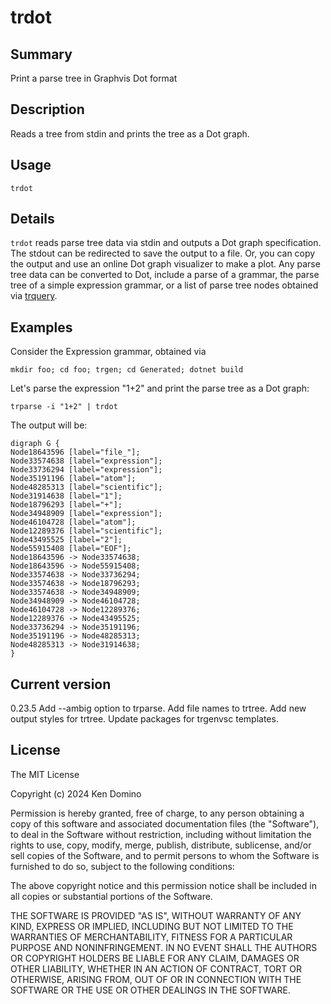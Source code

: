 # trdot

## Summary

Print a parse tree in Graphvis Dot format

## Description

Reads a tree from stdin and prints the tree as a Dot graph.

## Usage

    trdot

## Details

`trdot` reads parse tree data via stdin and outputs
a Dot graph specification. The stdout can be redirected to
save the output to a file. Or, you can copy the output and
use an online Dot graph visualizer to make a plot.
Any parse tree data can be converted to Dot, include a
parse of a grammar, the parse tree of a simple expression grammar,
or a list of parse tree nodes obtained via
[trquery](https://github.com/kaby76/Trash/tree/main/trquery).

## Examples

Consider the Expression grammar, obtained via

    mkdir foo; cd foo; trgen; cd Generated; dotnet build

Let's parse the expression "1+2" and print the parse tree as a Dot graph:

    trparse -i "1+2" | trdot

The output will be:

    digraph G {
    Node18643596 [label="file_"];
    Node33574638 [label="expression"];
    Node33736294 [label="expression"];
    Node35191196 [label="atom"];
    Node48285313 [label="scientific"];
    Node31914638 [label="1"];
    Node18796293 [label="+"];
    Node34948909 [label="expression"];
    Node46104728 [label="atom"];
    Node12289376 [label="scientific"];
    Node43495525 [label="2"];
    Node55915408 [label="EOF"];
    Node18643596 -> Node33574638;
    Node18643596 -> Node55915408;
    Node33574638 -> Node33736294;
    Node33574638 -> Node18796293;
    Node33574638 -> Node34948909;
    Node34948909 -> Node46104728;
    Node46104728 -> Node12289376;
    Node12289376 -> Node43495525;
    Node33736294 -> Node35191196;
    Node35191196 -> Node48285313;
    Node48285313 -> Node31914638;
    }

## Current version

0.23.5 Add --ambig option to trparse. Add file names to trtree. Add new output styles for trtree. Update packages for trgenvsc templates.

## License

The MIT License

Copyright (c) 2024 Ken Domino

Permission is hereby granted, free of charge, 
to any person obtaining a copy of this software and 
associated documentation files (the "Software"), to 
deal in the Software without restriction, including 
without limitation the rights to use, copy, modify, 
merge, publish, distribute, sublicense, and/or sell 
copies of the Software, and to permit persons to whom 
the Software is furnished to do so, 
subject to the following conditions:

The above copyright notice and this permission notice 
shall be included in all copies or substantial portions of the Software.

THE SOFTWARE IS PROVIDED "AS IS", WITHOUT WARRANTY OF ANY KIND, 
EXPRESS OR IMPLIED, INCLUDING BUT NOT LIMITED TO THE WARRANTIES 
OF MERCHANTABILITY, FITNESS FOR A PARTICULAR PURPOSE AND NONINFRINGEMENT. 
IN NO EVENT SHALL THE AUTHORS OR COPYRIGHT HOLDERS BE LIABLE FOR 
ANY CLAIM, DAMAGES OR OTHER LIABILITY, WHETHER IN AN ACTION OF CONTRACT, 
TORT OR OTHERWISE, ARISING FROM, OUT OF OR IN CONNECTION WITH THE 
SOFTWARE OR THE USE OR OTHER DEALINGS IN THE SOFTWARE.
